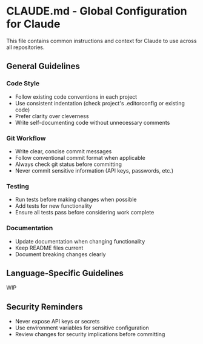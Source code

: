 # CLAUDE.md - Global Configuration for Claude

This file contains common instructions and context for Claude to use across all repositories.

## General Guidelines

### Code Style
- Follow existing code conventions in each project
- Use consistent indentation (check project's .editorconfig or existing code)
- Prefer clarity over cleverness
- Write self-documenting code without unnecessary comments

### Git Workflow
- Write clear, concise commit messages
- Follow conventional commit format when applicable
- Always check git status before committing
- Never commit sensitive information (API keys, passwords, etc.)

### Testing
- Run tests before making changes when possible
- Add tests for new functionality
- Ensure all tests pass before considering work complete

### Documentation
- Update documentation when changing functionality
- Keep README files current
- Document breaking changes clearly

## Language-Specific Guidelines

WIP

## Security Reminders
- Never expose API keys or secrets
- Use environment variables for sensitive configuration
- Review changes for security implications before committing
